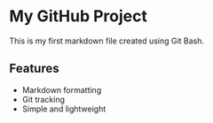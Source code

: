 # My GitHub Project
This is my first markdown file created using Git Bash.

## Features
- Markdown formatting
- Git tracking
- Simple and lightweight

